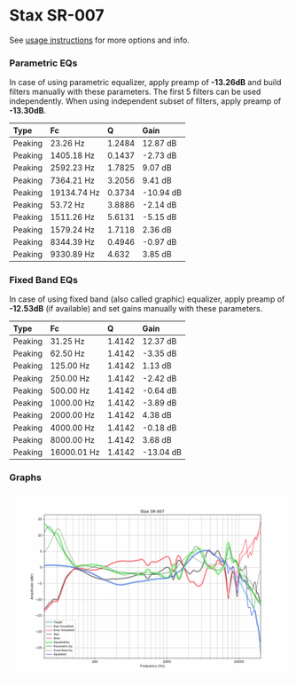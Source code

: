 # Stax SR-007
See [usage instructions](https://github.com/jaakkopasanen/AutoEq#usage) for more options and info.

### Parametric EQs
In case of using parametric equalizer, apply preamp of **-13.26dB** and build filters manually
with these parameters. The first 5 filters can be used independently.
When using independent subset of filters, apply preamp of **-13.30dB**.

| Type    | Fc          |      Q | Gain      |
|:--------|:------------|:-------|:----------|
| Peaking | 23.26 Hz    | 1.2484 | 12.87 dB  |
| Peaking | 1405.18 Hz  | 0.1437 | -2.73 dB  |
| Peaking | 2592.23 Hz  | 1.7825 | 9.07 dB   |
| Peaking | 7364.21 Hz  | 3.2056 | 9.41 dB   |
| Peaking | 19134.74 Hz | 0.3734 | -10.94 dB |
| Peaking | 53.72 Hz    | 3.8886 | -2.14 dB  |
| Peaking | 1511.26 Hz  | 5.6131 | -5.15 dB  |
| Peaking | 1579.24 Hz  | 1.7118 | 2.36 dB   |
| Peaking | 8344.39 Hz  | 0.4946 | -0.97 dB  |
| Peaking | 9330.89 Hz  | 4.632  | 3.85 dB   |

### Fixed Band EQs
In case of using fixed band (also called graphic) equalizer, apply preamp of **-12.53dB**
(if available) and set gains manually with these parameters.

| Type    | Fc          |      Q | Gain      |
|:--------|:------------|:-------|:----------|
| Peaking | 31.25 Hz    | 1.4142 | 12.37 dB  |
| Peaking | 62.50 Hz    | 1.4142 | -3.35 dB  |
| Peaking | 125.00 Hz   | 1.4142 | 1.13 dB   |
| Peaking | 250.00 Hz   | 1.4142 | -2.42 dB  |
| Peaking | 500.00 Hz   | 1.4142 | -0.64 dB  |
| Peaking | 1000.00 Hz  | 1.4142 | -3.89 dB  |
| Peaking | 2000.00 Hz  | 1.4142 | 4.38 dB   |
| Peaking | 4000.00 Hz  | 1.4142 | -0.18 dB  |
| Peaking | 8000.00 Hz  | 1.4142 | 3.68 dB   |
| Peaking | 16000.01 Hz | 1.4142 | -13.04 dB |

### Graphs
![](./Stax%20SR-007.png)